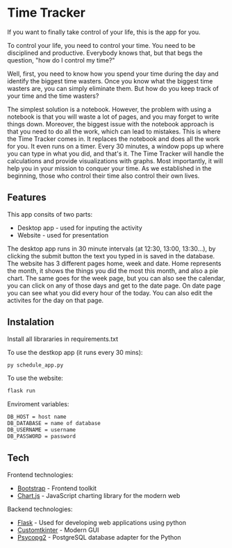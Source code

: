 # Time Tracker
If you want to finally take control of your life, this is the app for you.

To control your life, you need to control your time. You need to be disciplined and productive. Everybody knows that, but that begs the question, "how do I control my time?"

Well, first, you need to know how you spend your time during the day and identify the biggest time wasters. Once you know what the biggest time wasters are, you can simply eliminate them. But how do you keep track of your time and the time wasters?

The simplest solution is a notebook. However, the problem with using a notebook is that you will waste a lot of pages, and you may forget to write things down. Moreover, the biggest issue with the notebook approach is that you need to do all the work, which can lead to mistakes. This is where the Time Tracker comes in. It replaces the notebook and does all the work for you. It even runs on a timer. Every 30 minutes, a window pops up where you can type in what you did, and that's it. The Time Tracker will handle the calculations and provide visualizations with graphs. Most importantly, it will help you in your mission to conquer your time. As we established in the beginning, those who control their time also control their own lives.
## Features
This app consits of two parts:
- Desktop app - used for inputing the activity
- Website - used for presentation

The desktop app runs in 30 minute intervals (at 12:30, 13:00, 13:30...), by clicking the submit button the text you typed in is saved in the database.
The website has 3 different pages home, week and date. Home represents the month, it shows the things you did the most this month, and also a pie chart. The same goes for the week page, but you can also see the calendar, you can click on any of those days and get to the date page. On date page you can see what you did every hour of the today. You can also edit the activites for the day on that page.
## Instalation
Install all librararies in requirements.txt

To use the destkop app (it runs every 30 mins):
```sh
py schedule_app.py
```

To use the website:
```sh
flask run
```

Enviroment variables:
```sh
DB_HOST = host name
DB_DATABASE = name of database
DB_USERNAME = username
DB_PASSWORD = password
```
## Tech
Frontend technologies:
- [Bootstrap](https://getbootstrap.com/) - Frontend toolkit
- [Chart.js](https://www.chartjs.org/)  - JavaScript charting library for the modern web

Backend technologies:
- [Flask](https://flask.palletsprojects.com/en/2.3.x/)  - Used for developing web applications using python
- [Customtkinter](https://github.com/TomSchimansky/CustomTkinter)  - Modern GUI 
- [Psycopg2](https://www.psycopg.org/docs/)  - PostgreSQL database adapter for the Python 

